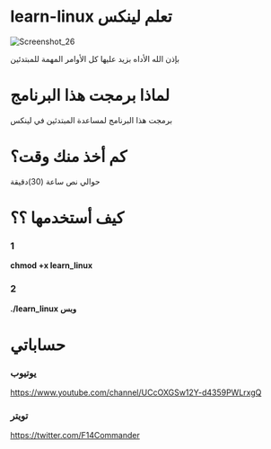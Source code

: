 # learn-linux تعلم لينكس
![Screenshot_26](https://user-images.githubusercontent.com/66462888/86798399-68337500-c079-11ea-8d0d-2618ff70b503.png)

بإذن الله الأداه بزيد عليها كل الأوامر المهمة للمبتدئين
# لماذا برمجت هذا البرنامج
برمجت هذا البرنامج لمساعدة المبتدئين في لينكس
# كم أخذ منك وقت؟
حوالي نص ساعة (30)دقيقة
# كيف أستخدمها ؟؟
### 1 
**chmod +x learn_linux** 
### 2 
**./learn_linux**
**وبس**
# حساباتي
### **يوتيوب** 
https://www.youtube.com/channel/UCcOXGSw12Y-d4359PWLrxgQ
### **تويتر** 
https://twitter.com/F14Commander 

